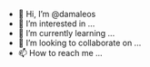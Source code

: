- 👋 Hi, I’m @damaleos
- 👀 I’m interested in ...
- 🌱 I’m currently learning ...
- 💞️ I’m looking to collaborate on ...
- 📫 How to reach me ...

<!---
damaleos/damaleos is a ✨ special ✨ repository because its `README.md` (this file) appears on your GitHub profile.
You can click the Preview link to take a look at your changes.
--->
